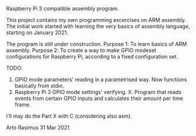 Raspberry Pi 3 compatible assembly program.


This project contains my own programming excercises on ARM assembly.
The initial work started with learning the very basics of 
assembly language, starting on January 2021.

The program is still under construction.
Purpose 1: To learn basics of ARM assembly.
Purpose 2: To create a way to make GPIO modeset configurations for Raspberry Pi, according to a fixed configuration set.

TODO:
1. GPIO mode parameters' reading in a parametrised way. Now functions basically from stdin.
2. Raspberry Pi 3 GPIO mode settings' verifying.
X. Program that reads events from certain GPIO inputs and calculates their amount per time frame.

I'll may do the Part X with C (considering also asm).

Arto Rasimus 31 Mar 2021

